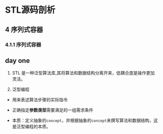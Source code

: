 

# STL源码剖析



## 4 序列式容器

### 4.1.1 序列式容器





















## day one 

1. STL 是一种泛型算法库,其将算法和数据结构分离开来，低耦合度是操作更加灵活。

2. 泛型编程

* 用来表述算法步骤的实际指令

* 正确指定**参数类型**需要满足的一组需求条件

* 本质：定义抽象的`concept`，并根据抽象的`concept`来撰写算法和数据结构，这是泛型编程的本质。	






